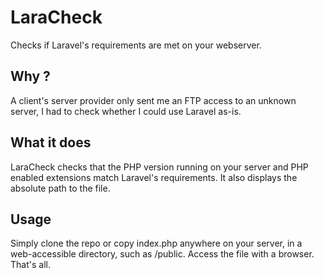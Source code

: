 # LaraCheck
Checks if Laravel's requirements are met on your webserver.

## Why ?

A client's server provider only sent me an FTP access to an unknown server, I had to check whether I could use Laravel as-is. 

## What it does

LaraCheck checks that the PHP version running on your server and PHP enabled extensions match Laravel's requirements.
It also displays the absolute path to the file.

## Usage

Simply clone the repo or copy index.php anywhere on your server, in a web-accessible directory, such as /public.
Access the file with a browser. That's all.
